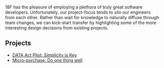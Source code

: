 18F has the pleasure of employing a plethora of truly great software
developers. Unfortunately, our project-focus tends to silo our engineers from
each other. Rather than wait for knowledge to naturally diffuse through team
changes, we can kick-start transfer by highlighting some of the more
interesting design decisions from existing projects.

## Projects

* [DATA Act Pilot: Simplicity is Key](/architecture_reviews/data_act_pilot)
* [Micro-purchase: Do one thing well](/architecture_reviews/micro_purchase)
